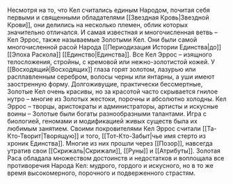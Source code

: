 Несмотря на то, что Кел считались единым Народом, почитая себя первыми и священными обладателями [[Звездная Кровь|Звездной Крови]], они делились на несколько племен, облик которых значительно отличался. И самая известная и многочисленная ветвь – Кел Эррос, также называемые Золотыми Кел. Они были самой многочисленной расой Народа [[Периодизация Истории Единства|до]] [[Эпоха Раскола]] [[Единство|Единства]]. Все Кел Эррос – изящного телосложения, стройны, с кремовой или нежно-золотистой кожей. У [[Восходящий|Восходящих]] глаза горят золотом, лазурью или расплавленным серебром, волосы черны или янтарны, а уши имеют заостренную форму. Долгоживущие, практически бессмертные, Золотые Кел очень красивы, но за красотой часто скрывается гнилое нутро – многие из Золотых жестоки, порочны и абсолютно холодны. Кел Эррос – творцы, аристократы и администраторы, артисты и искусные воины – Золотые были богаты разнообразными талантами. Игра с биологией, геномами и модификацией живых существ была их любимым занятием. Своими покровителями Кел Эррос считали [[Та-Кто-Творит|Творящую]] и того, [[Тот-Кто-Забыт|чье имя стерто из хроник Единства]]. Многие из них прошли через [[Позор]], навсегда утратив свои [[Скрижаль|Скрижали]], [[Руны]] и [[Атрибуты]]. Золотая Раса обладала множеством достоинств и недостатков и воплощала все противоречия Народа Кел: мудрого, гордого и искусного, но в то же время высокомерного, порочного и подверженного страстям.